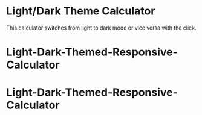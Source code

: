 # Light/Dark Theme Calculator

This calculator switches from light to dark mode or vice versa with the click.
# Light-Dark-Themed-Responsive-Calculator
# Light-Dark-Themed-Responsive-Calculator
